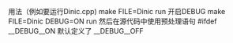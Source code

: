 用法（例如要运行Dinic.cpp)
	make FILE=Dinic run
开启DEBUG
	make FILE=Dinic DEBUG=ON run
	然后在源代码中使用预处理语句 #ifdef __DEBUG__ON
	默认定义了 __DEBUG__OFF
